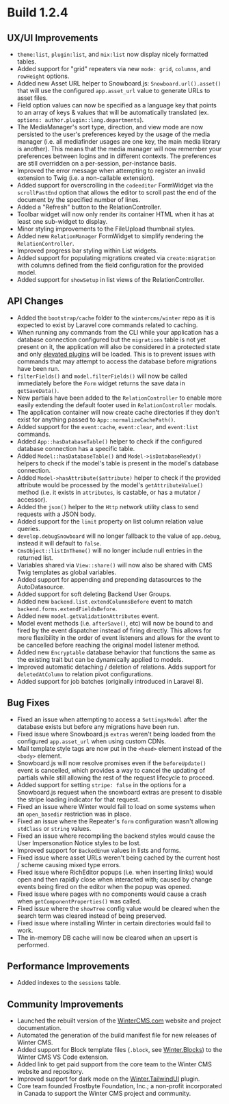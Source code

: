 # Build 1.2.4

## UX/UI Improvements
- `theme:list`, `plugin:list`, and `mix:list` now display nicely formatted tables.
- Added support for "grid" repeaters via new `mode: grid`, `columns`, and `rowHeight` options.
- Added new Asset URL helper to Snowboard.js: `Snowboard.url().asset()` that will use the configured `app.asset_url` value to generate URLs to asset files.
- Field option values can now be specified as a language key that points to an array of keys & values that will be automatically translated (ex. `options: author.plugin::lang.departments`).
- The MediaManager's sort type, direction, and view mode are now persisted to the user's preferences keyed by the usage of the media manager (i.e. all mediafinder usages are one key, the main media library is another). This means that the media manager will now remember your preferences between logins and in different contexts. The preferences are still overridden on a per-session, per-instance basis.
- Improved the error message when attempting to register an invalid extension to Twig (i.e. a non-callable extension).
- Added support for overscrolling in the `codeeditor` FormWidget via the `scrollPastEnd` option that allows the editor to scroll past the end of the document by the specified number of lines.
- Added a "Refresh" button to the RelationController.
- Toolbar widget will now only render its container HTML when it has at least one sub-widget to display.
- Minor styling improvements to the FileUpload thumbnail styles.
- Added new `RelationManager` FormWidget to simplify rendering the `RelationController`.
- Improved progress bar styling within List widgets.
- Added support for populating migrations created via `create:migration` with columns defined from the field configuration for the provided model.
- Added support for `showSetup` in list views of the RelationController.

## API Changes
- Added the `bootstrap/cache` folder to the `wintercms/winter` repo as it is expected to exist by Laravel core commands related to caching.
- When running any commands from the CLI while your application has a database connection configured but the `migrations` table is not yet present on it, the application will also be considered in a protected state and only [elevated plugins](https://wintercms.com/docs/v1.2/docs/plugin/registration#elevated-permissions) will be loaded. This is to prevent issues with commands that may attempt to access the database before migrations have been run.
- `filterFields()` and `model.filterFields()` will now be called immediately before the `Form` widget returns the save data in `getSaveData()`.
- New partials have been added to the `RelationController` to enable more easily extending the default footer used in `RelationController` modals.
- The application container will now create cache directories if they don't exist for anything passed to `App::normalizeCachePath()`.
- Added support for the `event:cache`, `event:clear`, and `event:list` commands.
- Added `App::hasDatabaseTable()` helper to check if the configured database connection has a specific table.
- Added `Model::hasDatabaseTable()` and `Model->isDatabaseReady()` helpers to check if the model's table is present in the model's database connection.
- Added `Model->hasAttribute($attribute)` helper to check if the provided attribute would be processed by the model's `getAttributeValue()` method (i.e. it exists in `attributes`, is castable, or has a mutator / accessor).
- Added the `json()` helper to the `Http` network utility class to send requests with a JSON body.
- Added support for the `limit` property on list column relation value queries.
- `develop.debugSnowboard` will no longer fallback to the value of `app.debug`, instead it will default to `false`.
- `CmsObject::listInTheme()` will no longer include null entries in the returned list.
- Variables shared via `View::share()` will now also be shared with CMS Twig templates as global variables.
- Added support for appending and prepending datasources to the AutoDatasource.
- Added support for soft deleting Backend User Groups.
- Added new `backend.list.extendColumnsBefore` event to match `backend.forms.extendFieldsBefore`.
- Added new `model.getValidationAttributes` event.
- Model event methods (i.e. `afterSave()`, etc) will now be bound to and fired by the event dispatcher instead of firing directly. This allows for more flexibility in the order of event listeners and allows for the event to be cancelled before reaching the original model listener method.
- Added new `Encryptable` database behavior that functions the same as the existing trait but can be dynamically applied to models.
- Improved automatic detaching / deletion of relations. Adds support for `deletedAtColumn` to relation pivot configurations.
- Added support for job batches (originally introduced in Laravel 8).

## Bug Fixes
- Fixed an issue when attempting to access a `SettingsModel` after the database exists but before any migrations have been run.
- Fixed issue where Snowboard.js `extras` weren't being loaded from the configured `app.asset_url` when using custom CDNs.
- Mail template style tags are now put in the `<head>` element instead of the `<body>` element.
- Snowboard.js will now resolve promises even if the `beforeUpdate()` event is cancelled, which provides a way to cancel the updating of partials while still allowing the rest of the request lifecycle to proceed.
- Added support for setting `stripe: false` in the options for a Snowboard.js request when the snowboard extras are present to disable the stripe loading indicator for that request.
- Fixed an issue where Winter would fail to load on some systems when an `open_basedir` restriction was in place.
- Fixed an issue where the Repeater's `form` configuration wasn't allowing `stdClass` or `string` values.
- Fixed an issue where recompiling the backend styles would cause the User Impersonation Notice styles to be lost.
- Improved support for `BackedEnum` values in lists and forms.
- Fixed issue where asset URLs weren't being cached by the current host / scheme causing mixed type errors.
- Fixed issue where RichEditor popups (i.e. when inserting links) would open and then rapidly close when interacted with; caused by change events being fired on the editor when the popup was opened.
- Fixed issue where pages with no components would cause a crash when `getComponentProperties()` was called.
- Fixed issue where the `showTree` config value would be cleared when the search term was cleared instead of being preserved.
- Fixed issue where installing Winter in certain directories would fail to work.
- The in-memory DB cache will now be cleared when an upsert is performed.

## Performance Improvements
- Added indexes to the `sessions` table.

## Community Improvements
- Launched the rebuilt version of the [WinterCMS.com](https://wintercms.com) website and project documentation.
- Automated the generation of the build manifest file for new releases of Winter CMS.
- Added support for Block template files (`.block`, see [Winter.Blocks](https://github.com/wintercms/wn-blocks-plugin)) to the Winter CMS VS Code extension.
- Added link to get paid support from the core team to the Winter CMS website and repository.
- Improved support for dark mode on the [Winter.TailwindUI](https://github.com/wintercms/wn-tailwindui-plugin) plugin.
- Core team founded Frostbyte Foundation, Inc.; a non-profit incorporated in Canada to support the Winter CMS project and community.
